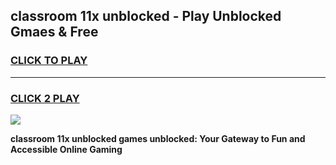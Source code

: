 
## classroom 11x unblocked - Play Unblocked Gmaes & Free
<h3>
<a href="https://news.freeplayer.one?title=classroom_11x_unblocked&ref=16F">CLICK TO PLAY</a></h3>
<hr>

<h3>
<a href="https://news.freeplayer.one?title=classroom_11x_unblocked&ref=16F">CLICK 2 PLAY</a>
  
</h3>

<a href="https://news.freeplayer.one?title=classroom_11x_unblocked&ref=16F/"><img src="https://clearcache.store/games.png"></a>


**classroom 11x unblocked games unblocked: Your Gateway to Fun and Accessible Online Gaming**
